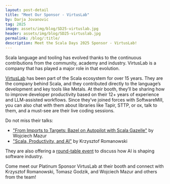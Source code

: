 ```yaml
---
layout: post-detail
title: "Meet Our Sponsor - VirtusLab"
by: Darja Jovanovic
tag: 2025
image: assets/img/blog/SD25-virtuslab.jpg
header: assets/img/blog/SD25-virtuslab.jpg
permalink: /blog/:title/
description: Meet the Scala Days 2025 Sponsor - VirtusLab!
---
```

Scala language and tooling has evolved thanks to the continuous contributions from the community, academy and industry. VirtusLab is a company that has played a major role in that evolution.

[VirtusLab](https://virtuslab.com/) has been part of the Scala ecosystem for over 15 years. They are the company behind Scala, and they contributed directly to the language’s development and key tools like Metals. At their booth, they’ll be sharing how to improve developer productivity based on their 12+ years of experience and LLM-assisted workflows. Since they’ve joined forces with SoftwareMill, you can also chat with them about libraries like Tapir, STTP, or ox, talk to them, and a must-see are their live coding sessions.

Do not miss their talks:
- ["From Imports to Targets: Bazel on Autopilot with Scala Gazelle"](/editions/2025/talks/scala-meets-genai-build-the) by Wojciech Mazur
- ["Scala, Productivity, and AI"](/editions/2025/talks/scala-productivity-and-ai) by Krzysztof Romanowski

They are also offering a [round-table event](https://lp.virtuslab.com/events/roundtable-ai-lausanne/) to discuss how AI is shaping software industry.

Come meet our Platinum Sponsor VirtusLab at their booth and connect with Krzysztof Romanowski, Tomasz Godzik, and Wojciech Mazur and others from the team!

